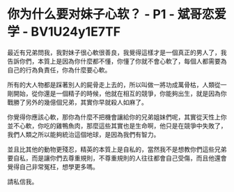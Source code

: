 # 你为什么要对妹子心软？ - P1 - 斌哥恋爱学 - BV1U24y1E7TF

最近有兄弟問我，我對妹子很心軟很善良，我覺得這樣才是一個真正的男人了，我告訴你們，本質上是因為你什麼都不懂，你懂了你就不會心軟了，每個人都需要為自己的行為負責任，你為什麼要心軟。

所有的大人物都是踩著別人的屍骨走上去的，所以叫做一將功成萬骨枯，人類從一剛開始，從你還是一個精子的時候，他就在相互的競爭，你能夠出生，就是因為你戰勝了另外的幾億個兄弟，其實你早就殺人如麻了。

你覺得你應該心軟，那你為什麼不把機會讓給你的兄弟姐妹們呢，其實從天性上你並不心軟，你吃的雞鴨魚肉，那麼這些其實也是生命啊，他只是在競爭中失敗了，我們人類之所以能夠統治這個地球，是因為我們有智力。

並且比其他的動物更殘忍，精英的本質上是自私的，當然我不是想教你們這些兄弟要自私，而是讓你們去尊重規則，不尊重規則的人往往都會自己受傷，而且他還會覺得自己非常冤枉，想學更多嗎。

請私信我。